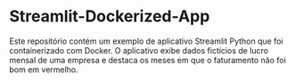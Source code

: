 # Streamlit-Dockerized-App
Este repositório contém um exemplo de aplicativo Streamlit Python que foi containerizado com Docker. O aplicativo exibe dados fictícios de lucro mensal de uma empresa e destaca os meses em que o faturamento não foi bom em vermelho. 
